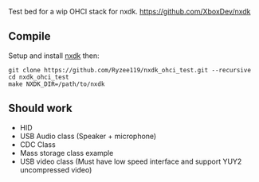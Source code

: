Test bed for a wip OHCI stack for nxdk. https://github.com/XboxDev/nxdk

## Compile 
Setup and install [nxdk](https://github.com/XboxDev/nxdk) then:
```
git clone https://github.com/Ryzee119/nxdk_ohci_test.git --recursive
cd nxdk_ohci_test
make NXDK_DIR=/path/to/nxdk
```

## Should work
* HID
* USB Audio class (Speaker + microphone)
* CDC Class
* Mass storage class example
* USB video class (Must have low speed interface and support YUY2 uncompressed video) 
